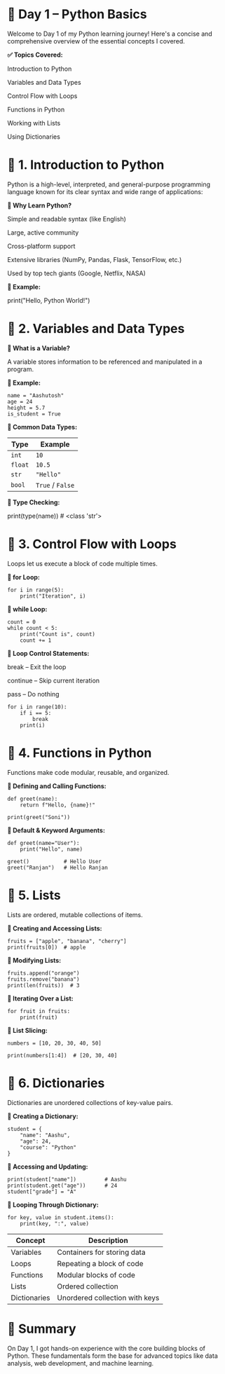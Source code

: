 # 🚀 Day 1 – Python Basics

Welcome to Day 1 of my Python learning journey! Here's a concise and comprehensive overview of the essential concepts I covered.

**✅ Topics Covered:**

Introduction to Python

Variables and Data Types

Control Flow with Loops

Functions in Python

Working with Lists

Using Dictionaries

# 🔹 1. Introduction to Python

Python is a high-level, interpreted, and general-purpose programming language known for its clear syntax and wide range of applications:

**🔸 Why Learn Python?**

Simple and readable syntax (like English)

Large, active community

Cross-platform support

Extensive libraries (NumPy, Pandas, Flask, TensorFlow, etc.)

Used by top tech giants (Google, Netflix, NASA)

**🧪 Example:**

print("Hello, Python World!")

# 🔹 2. Variables and Data Types

**🔸 What is a Variable?**

A variable stores information to be referenced and manipulated in a program.

**🧪 Example:**
```
name = "Aashutosh"
age = 24
height = 5.7
is_student = True
```
**🔸 Common Data Types:**

| Type    | Example          |
| ------- | ---------------- |
| `int`   | `10`             |
| `float` | `10.5`           |
| `str`   | `"Hello"`        |
| `bool`  | `True` / `False` |


**🔸 Type Checking:**

print(type(name))  # <class 'str'>

# 🔹 3. Control Flow with Loops

Loops let us execute a block of code multiple times.

**🔸 for Loop:**
```
for i in range(5):
    print("Iteration", i)
```
**🔸 while Loop:**
```
count = 0
while count < 5:
    print("Count is", count)
    count += 1
```

**🔸 Loop Control Statements:**

break – Exit the loop

continue – Skip current iteration

pass – Do nothing

```
for i in range(10):
    if i == 5:
        break
    print(i)
```    
# 🔹 4. Functions in Python

Functions make code modular, reusable, and organized.

**🔸 Defining and Calling Functions:**
```
def greet(name):
    return f"Hello, {name}!"

print(greet("Soni"))
```
**🔸 Default & Keyword Arguments:**
```
def greet(name="User"):
    print("Hello", name)

greet()           # Hello User
greet("Ranjan")   # Hello Ranjan
```

# 🔹 5. Lists

Lists are ordered, mutable collections of items.

**🔸 Creating and Accessing Lists:**
```
fruits = ["apple", "banana", "cherry"]
print(fruits[0])  # apple
```

**🔸 Modifying Lists:**
```
fruits.append("orange")
fruits.remove("banana")
print(len(fruits))  # 3
```
**🔸 Iterating Over a List:**
```
for fruit in fruits:
    print(fruit)
```
**🔸 List Slicing:**
```
numbers = [10, 20, 30, 40, 50]

print(numbers[1:4])  # [20, 30, 40]
```
# 🔹 6. Dictionaries

Dictionaries are unordered collections of key-value pairs.

**🔸 Creating a Dictionary:**
```
student = {
    "name": "Aashu",
    "age": 24,
    "course": "Python"
}
```
**🔸 Accessing and Updating:**
```
print(student["name"])         # Aashu
print(student.get("age"))      # 24
student["grade"] = "A"
```
**🔸 Looping Through Dictionary:**
```
for key, value in student.items():
    print(key, ":", value)
```
| Concept	  | Description                      |
------------  |-----------------------------------
| Variables	  | Containers for storing data      |
| Loops	      | Repeating a block of code        |
| Functions	  | Modular blocks of code           |
| Lists	      | Ordered collection               |
| Dictionaries|	Unordered collection with keys   |

# 🌟 Summary

On Day 1, I got hands-on experience with the core building blocks of Python. These fundamentals form the base for advanced topics like data analysis, web development, and machine learning.

